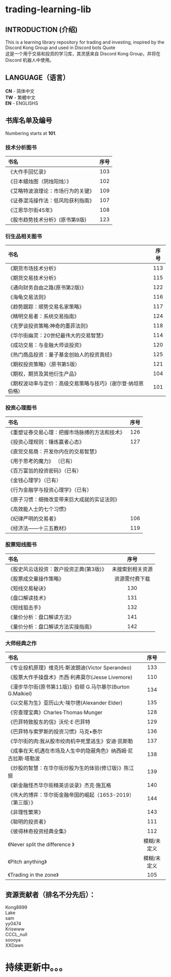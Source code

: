 # trading-learning-lib

INTRODUCTION (介绍)
-----
This is a learning library repository for trading and investing, inspired by the Discord Kong Group and used in Discord bots Quote  
这是一个用于交易和投资的学习库，其灵感来自 Discord Kong Group，并将在 Discord 机器人中使用。




LANGUAGE（语言）
-----
**CN** - 简体中文   
**TW** - 繁體中文  
**EN** - ENGLISHS

书库名单及编号
------
Numbering starts at **101**.  
### 技术分析图书 ###
|书名|序号|
|:----|:----:|
|《大作手回忆录》	|103|
|《日本蜡烛图（阴烛阳烛）》	|102|
|《艾略特波浪理论：市场行为的关键》 	|109|
|《证券混沌操作法：低风险获利指南》	|107|
|《江恩华尔街45年》	|108|
|《股市趋势技术分析》(原书第9版)	|123|

### 衍生品相关图书 ###
|书名|序号|
|:----|:----:|
|《期货市场技术分析》	|113|
|《期货交易技术分析》	|115|
|《通向财务自由之路(原书第2版)》	|122|
|《海龟交易法则》	|116|
|《趋势跟踪：顺势交易名家策略》	|117|
|《精明交易者：系统交易指南》	|124|
|《克罗谈投资策略:神奇的墨菲法则》	|118|
|《华尔街幽灵：20世纪最伟大的交易智慧》	|114|
|《成功交易：与金融大师谈投资》	|120|
|《热门商品投资：量子基金创始人的投资真经》	|125|
|《期权投资策略》（原书第5版）	|121|
|《期权，期货及其他衍生产品》	|104|
|《期权波动率与定价：高级交易策略与技巧》(谢尔登·纳坦恩伯格)	|101|

### 投资心理图书 ###
|书名|序号|
|:----|:----:|
|《重塑证券交易心理：把握市场脉搏的方法和技术》	|126|
|《投资心理规则：锤炼赢者心态》	|127|
|《直觉交易商：开发你内在的交易智慧》|	|
|《用于思考的魔力》 （已有）||
|《百万富翁的投资密码》（已有）	||
|《金钱心理学》（已有）||
|《行为金融学与投资心理学》（已有）||
|《原子习惯：细微改变带来巨大成就的实证法则》||
|《高效能人士的七个习惯》||
|《纪律严明的交易者》|106|
|《经济法——十三五教材》|119|  

### 股票短线图书 ###
|书名|序号|
|:----|:----:|
《股史风云话投资：散户投资正典(第3版)》	 |未搜索到相关资源|
《股票成交量操作策略》	|资源需付费下载|
《短线交易秘诀》	|130|
《盘口解读技术》	|131|
《短线狙击手》	|132|
《量价分析：盘口解读方法》|141|
《量价分析：盘口解读方法实操指南》|142|

### 大师经典之作 ###
|书名|序号|
|:----|:----:|
《专业投机原理》维克托·斯波朗迪(Victor Sperandeo) |133|
《股票大作手操盘术》杰西·利弗莫尔(Jesse Livemore)	|110|
《漫步华尔街(原书第11版)》伯顿 G.马尔基尔(Burton G.Malkiel)|134|
《以交易为生》亚历山大·埃尔德(Alexander Elder)	|135|
《穷查理宝典》Charles·Thomas·Munger|128|
《巴菲特致股东的信》沃伦·E·巴菲特|129|
《巴菲特与索罗斯的投资习惯》马克•泰尔	|136|
《华尔街的肉:我从股市绞肉机中死里逃生》安迪·凯斯勒	|137|
《成事在天:机遇在市场及人生中的隐蔽角色》纳西姆·尼古拉斯·塔勒波	|138|
《炒股的智慧：在华尔街炒股为生的体验(修订版)》陈江挺	|139|
《新金融怪杰华尔街精英访谈录》杰克·施瓦格	|140|
《伟大的博弈：华尔街金融帝国的崛起（1653-2019）（第三版）》	|144|
《非理性繁荣》	|143|
《聪明的投资者》	|111|
《彼得林奇投资经典全集》	|112|
《Never split the difference 》	|模糊/未定义|
《Pitch anything》	|模糊/未定义|
《Trading in the zone》 	|105|



资源贡献者（排名不分先后）：
----
Kong8899  
Lake  
sam  
yy0474  
Kriswww  
CCCL_null  
soooya  
XXDawn 


持续更新中。。。
====